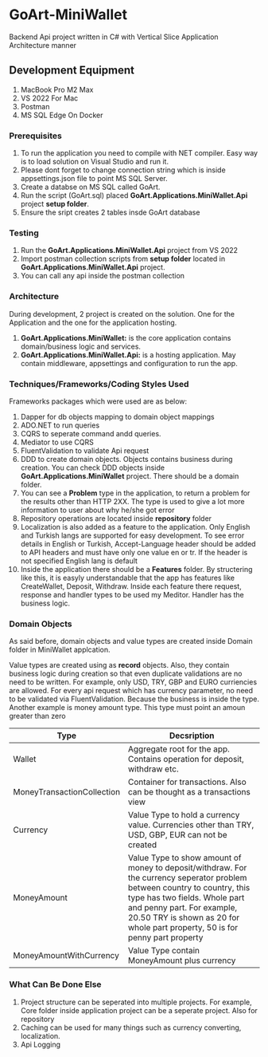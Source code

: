 # GoArt-MiniWallet

Backend Api project written in C# with Vertical Slice Application Architecture manner

## Development Equipment

1. MacBook Pro M2 Max 
2. VS 2022 For Mac
3. Postman
4. MS SQL Edge On Docker

### Prerequisites

1. To run the application you need to compile with NET compiler. Easy way is to load solution on Visual Studio and run it. 
2. Please dont forget to change connection string which is inside appsettings.json file to point MS SQL Server. 
3. Create a databse on MS SQL called GoArt.
4. Run the script (GoArt.sql) placed  **GoArt.Applications.MiniWallet.Api** project **setup folder**. 
5. Ensure the sript creates 2 tables insde GoArt database

### Testing

1. Run the **GoArt.Applications.MiniWallet.Api** project from VS 2022
2. Import postman collection scripts from **setup folder** located in **GoArt.Applications.MiniWallet.Api** project.
3. You can call any api inside the postman collection

### Architecture

During development, 2 project is created on the solution. One for the Application and the one for the application hosting. 

1. **GoArt.Applications.MiniWallet:** is the core application contains domain/business logic and services.
2. **GoArt.Applications.MiniWallet.Api:** is a hosting application. May contain middleware, appsettings and configuration to run the app.

### Techniques/Frameworks/Coding Styles Used

Frameworks packages which were used are as below:

1. Dapper for db objects mapping to domain object mappings
2. ADO.NET to run queries
3. CQRS to seperate command andd queries.
4. Mediator to use CQRS
5. FluentValidation to validate Api request
6. DDD to create domain objects. Objects contains business during creation. You can check DDD objects inside **GoArt.Applications.MiniWallet** project. There should be a domain folder.
7. You can see a **Problem** type in the application, to return a problem for the results other than HTTP 2XX. The type is used to give a lot more information to user about why he/she got error
8. Repository operations are located inside **repository** folder
9. Localization is also added as a feature to the application. Only English and Turkish langs are supported for easy development. To see error details in English or Turkish, Accept-Language header should be added to API headers and must have only one value en or tr. If the header is not specified English lang is default
10. Inside the application there should be a **Features** folder. By structering like this, it is easyly understandable that the app has features like CreateWallet, Deposit, Withdraw. Inside each feature there request, response and handler types to be used my Meditor. Handler has the business logic.

### Domain Objects

As said before, domain objects and value types are created inside Domain folder in MiniWallet applcation. 

Value types are created using as **record** objects. Also, they contain business logic during creation so that even duplicate validations are no need to be written. For example, only USD, TRY, GBP and EURO curriencies are allowed. For every api request which has currency parameter, no need to be validated via FluentValidation. Because the business is inside the type. Another example is money amount type. This type must point an amoun greater than zero

Type          | Decsription
------------- | -------------
Wallet        | Aggregate root for the app. Contains operation for deposit, withdraw etc. 
MoneyTransactionCollection  | Container for transactions. Also can be thought as a transactions view
Currency | Value Type to hold a currency value. Currencies other than TRY, USD, GBP, EUR can not be created
MoneyAmount | Value Type to show amount of money to deposit/withdraw. For the currency seperator problem between country to country, this type has two fields. Whole part and penny part. For example, 20.50 TRY is shown as 20 for whole part property, 50 is for penny part property
MoneyAmountWithCurrency | Value Type contain MoneyAmount plus currency

### What Can Be Done Else

1. Project structure can be seperated into multiple projects. For example, Core folder inside application project can be a seperate project. Also for repository 
2. Caching can be used for many things such as currency converting, localization. 
3. Api Logging
